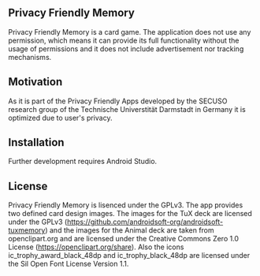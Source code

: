 ## Privacy Friendly Memory

Privacy Friendly Memory is a card game. The application does not use any permission, which means it can provide its full functionality without the usage of permissions and it does not include advertisement nor tracking mechanisms.

## Motivation 

As it is part of the Privacy Friendly Apps developed by the SECUSO research group of the Technische 
Universtität Darmstadt in Germany it is optimized due to user's privacy.

## Installation

Further development requires Android Studio.

## License

Privacy Friendly Memory is lisenced under the GPLv3. The app provides two defined card design images. The images for the TuX deck are licensed under the GPLv3 (https://github.com/androidsoft-org/androidsoft-tuxmemory) and the images for the Animal deck are taken from openclipart.org and are licensed under the Creative Commons Zero 1.0 License (https://openclipart.org/share). Also the icons ic_trophy_award_black_48dp and ic_trophy_black_48dp are licensed under the Sil Open Font License Version 1.1.
